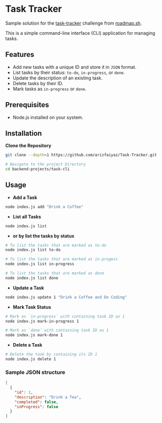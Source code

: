 # Task Tracker

Sample solution for the [task-tracker](https://roadmap.sh/projects/task-tracker) challenge from [roadmap.sh](https://roadmap.sh/).

This is a simple command-line interface (CLI) application for managing tasks.

## Features

- Add new tasks with a unique ID and store it in `JSON` format.
- List tasks by their status: `to-do`, `in-progress`, or `done`.
- Update the description of an existing task.
- Delete tasks by their ID.
- Mark tasks as `in-progress` or `done`.

## Prerequisites

- Node.js installed on your system.

## Installation

**Clone the Repository**

   ```bash
   git clone --depth=1 https://github.com/arizfaiyaz/Task-Tracker.git

   # Navigate to the project Directory
   cd backend-projects/task-cli
   ```
## Usage

- **Add a Task**
```bash
node index.js add "Drink a Coffee"
```

- **List all Tasks**
```bash
node index.js list
```
- **or by list the tasks by status**
```bash
# To list the tasks that are marked as to-do
node index.js list to-do

# To list the tasks that are marked as in-progess
node index.js list in-progress

# To list the tasks that are marked as done
node index.js list done
```

- **Update a Task**
```bash
node index.js update 1 "Drink a Coffee and Do Coding"
```

- **Mark Task Status**
```bash
# Mark as `in-progress` with containing task ID as 1
node index.js mark-in-progress 1

# Mark as `done` with containing task ID as 1
node index.js mark-done 1
```

- **Delete a Task**
```bash
# Delete the task by containing its ID 1
node index.js delete 1
```

### Sample JSON structure
```JSON
[
  {
    "id": 1,
    "description": "Drink a Tea",
    "completed": false,
    "inProgress": false
  }
]
```

